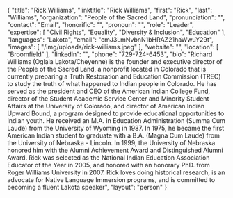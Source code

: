 {
  "title": "Rick Williams",
  "linktitle": "Rick Williams",
  "first": "Rick",
  "last": "Williams",
  "organization": "People of the Sacred Land",
  "pronunciation": "",
  "contact": "Email",
  "honorific": "",
  "pronoun": "",
  "role": "Leader",
  "expertise": [
    "Civil Rights",
    "Equality",
    "Diversity & Inclusion",
    "Education"
  ],
  "languages": "Lakota",
  "email": "cmJ3LmNvbnN1bHRAZ21haWwuY29t",
  "images": [
    "/img/uploads/rick-williams.jpeg"
  ],
  "website": "",
  "location": [
    "Broomfield"
  ],
  "linkedin": "",
  "phone": "729-724-6453",
  "bio": "Richard Williams (Oglala Lakota/Cheyenne) is the founder and executive director of the People of the Sacred Land, a nonprofit located in Colorado that is currently preparing a Truth Restoration and Education Commission (TREC) to study the truth of what happened to Indian people in Colorado. He has served as the president and CEO of the American Indian College Fund, director of the Student Academic Service Center and Minority Student Affairs at the University of Colorado, and director of American Indian Upward Bound, a program designed to provide educational opportunities to Indian youth. He received an M.A. in Education Administration (Summa Cum Laude) from the University of Wyoming in 1987. In 1975, he became the first American Indian student to graduate with a B.A. (Magna Cum Laude) from the University of Nebraska - Lincoln. In 1999, the University of Nebraska honored him with the Alumni Achievement Award and Distinguished Alumni Award. Rick was selected as the National Indian Education Association Educator of the Year in 2005, and honored with an honorary PhD. from Roger Williams University in 2007. Rick loves doing historical research, is an advocate for Native Language Immersion programs, and is committed to becoming a fluent Lakota speaker",
  "layout": "person"
}